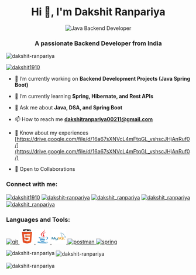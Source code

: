 <h1 align="center">Hi 👋, I'm Dakshit Ranpariya</h1>
<div align="center">
  <img  src="https://camo.githubusercontent.com/5b1d292467a7b41f288e50d450674ef3cfb99862405c58b6d440957ae3519c22/68747470733a2f2f666972656261736573746f726167652e676f6f676c65617069732e636f6d2f76302f622f666c6578692d636f64696e672e61707073706f742e636f6d2f6f2f64656d706769372d35323066386435662d363364342d343435332d383832322d6462633134396165323766382e6769663f616c743d6d6564696126746f6b656e3d39316330633762322d393363332d343032392d623031312d316138373033633537333064"
       alt="Java Backend Developer" /></a>
</div>

<h3 align="center">A passionate Backend Developer from India</h3>

<p align="left"> <img src="https://komarev.com/ghpvc/?username=dakshit-ranpariya&label=Profile%20views&color=0e75b6&style=flat" alt="dakshit-ranpariya" /> </p>

<p align="left"> <a href="https://twitter.com/dakshit1910" target="blank"><img src="https://img.shields.io/twitter/follow/dakshit1910?logo=twitter&style=for-the-badge" alt="dakshit1910" /></a> </p>


- 🔭 I’m currently working on **Backend Development Projects (Java Spring Boot)**

- 🌱 I’m currently learning **Spring, Hibernate, and Rest APIs**

- 💬 Ask me about **Java, DSA, and Spring Boot**
  
- 📫 How to reach me **dakshitranpariya00211@gmail.com**

- 📄 Know about my experiences [https://drive.google.com/file/d/16a67sXNVcL4mFtqGL_vshscJHjAnRuf0/](https://drive.google.com/file/d/16a67sXNVcL4mFtqGL_vshscJHjAnRuf0/)
- 🤝 Open to Collaborations

<h3 align="left">Connect with me:</h3>
<p align="left">
<a href="https://twitter.com/dakshit1910" target="blank"><img align="center" src="https://raw.githubusercontent.com/rahuldkjain/github-profile-readme-generator/master/src/images/icons/Social/twitter.svg" alt="dakshit1910" height="30" width="40" /></a>
<a href="https://linkedin.com/in/dakshit-ranpariya" target="blank"><img align="center" src="https://raw.githubusercontent.com/rahuldkjain/github-profile-readme-generator/master/src/images/icons/Social/linked-in-alt.svg" alt="dakshit-ranpariya" height="30" width="40" /></a>
<a href="https://instagram.com/dakshit_ranpariya" target="blank"><img align="center" src="https://raw.githubusercontent.com/rahuldkjain/github-profile-readme-generator/master/src/images/icons/Social/instagram.svg" alt="dakshit_ranpariya" height="30" width="40" /></a>
<a href="https://www.leetcode.com/dakshit_ranpariya" target="blank"><img align="center" src="https://raw.githubusercontent.com/rahuldkjain/github-profile-readme-generator/master/src/images/icons/Social/leet-code.svg" alt="dakshit_ranpariya" height="30" width="40" /></a>
<a href="https://auth.geeksforgeeks.org/user/dakshit_ranpariya" target="blank"><img align="center" src="https://raw.githubusercontent.com/rahuldkjain/github-profile-readme-generator/master/src/images/icons/Social/geeks-for-geeks.svg" alt="dakshit_ranpariya" height="30" width="40" /></a>
</p>

<h3 align="left">Languages and Tools:</h3>
<p align="left"> <a href="https://git-scm.com/" target="_blank" rel="noreferrer"> <img src="https://www.vectorlogo.zone/logos/git-scm/git-scm-icon.svg" alt="git" width="40" height="40"/> </a> <a href="https://www.w3.org/html/" target="_blank" rel="noreferrer"> <img src="https://raw.githubusercontent.com/devicons/devicon/master/icons/html5/html5-original-wordmark.svg" alt="html5" width="40" height="40"/> </a> <a href="https://www.java.com" target="_blank" rel="noreferrer"> <img src="https://raw.githubusercontent.com/devicons/devicon/master/icons/java/java-original.svg" alt="java" width="40" height="40"/> </a> <a href="https://www.mysql.com/" target="_blank" rel="noreferrer"> <img src="https://raw.githubusercontent.com/devicons/devicon/master/icons/mysql/mysql-original-wordmark.svg" alt="mysql" width="40" height="40"/> </a> <a href="https://postman.com" target="_blank" rel="noreferrer"> <img src="https://www.vectorlogo.zone/logos/getpostman/getpostman-icon.svg" alt="postman" width="40" height="40"/> </a> <a href="https://spring.io/" target="_blank" rel="noreferrer"> <img src="https://www.vectorlogo.zone/logos/springio/springio-icon.svg" alt="spring" width="40" height="40"/> </a> </p>

<p><img align="left" src="https://github-readme-stats.vercel.app/api/top-langs?username=dakshit-ranpariya&show_icons=true&locale=en&layout=compact" alt="dakshit-ranpariya" /></p>

<p>&nbsp;<img align="center" src="https://github-readme-stats.vercel.app/api?username=dakshit-ranpariya&show_icons=true&locale=en" alt="dakshit-ranpariya" /></p>

<p><img align="center" src="https://github-readme-streak-stats.herokuapp.com/?user=dakshit-ranpariya&" alt="dakshit-ranpariya" /></p>
